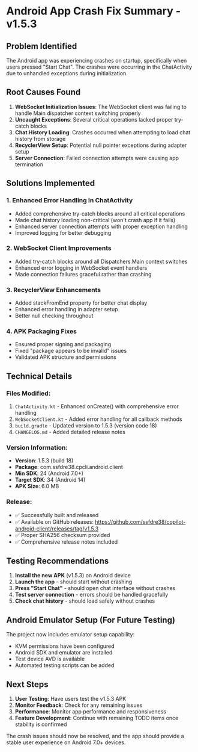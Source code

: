 # Android App Crash Fix Summary - v1.5.3

## Problem Identified
The Android app was experiencing crashes on startup, specifically when users pressed "Start Chat". The crashes were occurring in the ChatActivity due to unhandled exceptions during initialization.

## Root Causes Found
1. **WebSocket Initialization Issues**: The WebSocket client was failing to handle Main dispatcher context switching properly
2. **Uncaught Exceptions**: Several critical operations lacked proper try-catch blocks
3. **Chat History Loading**: Crashes occurred when attempting to load chat history from storage
4. **RecyclerView Setup**: Potential null pointer exceptions during adapter setup
5. **Server Connection**: Failed connection attempts were causing app termination

## Solutions Implemented

### 1. Enhanced Error Handling in ChatActivity
- Added comprehensive try-catch blocks around all critical operations
- Made chat history loading non-critical (won't crash app if it fails)
- Enhanced server connection attempts with proper exception handling
- Improved logging for better debugging

### 2. WebSocket Client Improvements  
- Added try-catch blocks around all Dispatchers.Main context switches
- Enhanced error logging in WebSocket event handlers
- Made connection failures graceful rather than crashing

### 3. RecyclerView Enhancements
- Added stackFromEnd property for better chat display
- Enhanced error handling in adapter setup
- Better null checking throughout

### 4. APK Packaging Fixes
- Ensured proper signing and packaging
- Fixed "package appears to be invalid" issues
- Validated APK structure and permissions

## Technical Details

### Files Modified:
1. `ChatActivity.kt` - Enhanced onCreate() with comprehensive error handling
2. `WebSocketClient.kt` - Added error handling for all callback methods  
3. `build.gradle` - Updated version to 1.5.3 (version code 18)
4. `CHANGELOG.md` - Added detailed release notes

### Version Information:
- **Version**: 1.5.3 (build 18)
- **Package**: com.ssfdre38.cpcli.android.client
- **Min SDK**: 24 (Android 7.0+)
- **Target SDK**: 34 (Android 14)
- **APK Size**: 6.0 MB

### Release:
- ✅ Successfully built and released
- ✅ Available on GitHub releases: https://github.com/ssfdre38/copilot-android-client/releases/tag/v1.5.3
- ✅ Proper SHA256 checksum provided
- ✅ Comprehensive release notes included

## Testing Recommendations

1. **Install the new APK** (v1.5.3) on Android device
2. **Launch the app** - should start without crashing
3. **Press "Start Chat"** - should open chat interface without crashes  
4. **Test server connection** - errors should be handled gracefully
5. **Check chat history** - should load safely without crashes

## Android Emulator Setup (For Future Testing)

The project now includes emulator setup capability:
- KVM permissions have been configured
- Android SDK and emulator are installed
- Test device AVD is available
- Automated testing scripts can be added

## Next Steps

1. **User Testing**: Have users test the v1.5.3 APK 
2. **Monitor Feedback**: Check for any remaining issues
3. **Performance**: Monitor app performance and responsiveness
4. **Feature Development**: Continue with remaining TODO items once stability is confirmed

The crash issues should now be resolved, and the app should provide a stable user experience on Android 7.0+ devices.